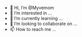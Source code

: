 - 👋 Hi, I’m @Myvemom
- 👀 I’m interested in ...
- 🌱 I’m currently learning ...
- 💞️ I’m looking to collaborate on ...
- 📫 How to reach me ...

<!---
Myvemom/Myvemom is a ✨ special ✨ repository because its `README.md` (this file) appears on your GitHub profile.
You can click the Preview link to take a look at your changes.
--->
